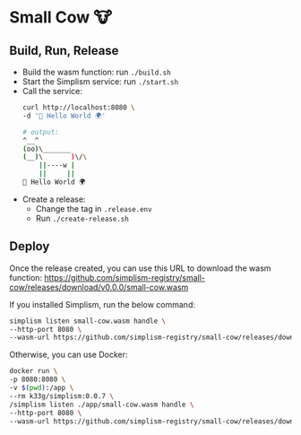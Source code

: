 # Small Cow 🐮

## Build, Run, Release

- Build the wasm function:  run `./build.sh`
- Start the Simplism service: run `./start.sh`
- Call the service: 
  ```bash
  curl http://localhost:8080 \
  -d '👋 Hello World 🌍'

  # output:
  ^__^
  (oo)\_______
  (__)\       )\/\
      ||----w |
      ||     ||
  👋 Hello World 🌍
  ```
- Create a release:
  - Change the tag in `.release.env`
  - Run `./create-release.sh`

## Deploy

Once the release created, you can use this URL to download the wasm function: https://github.com/simplism-registry/small-cow/releases/download/v0.0.0/small-cow.wasm

If you installed Simplism, run the below command:
```bash
simplism listen small-cow.wasm handle \
--http-port 8080 \
--wasm-url https://github.com/simplism-registry/small-cow/releases/download/v0.0.0/small-cow.wasm
```

Otherwise, you can use Docker:
```bash
docker run \
-p 8080:8080 \
-v $(pwd):/app \
--rm k33g/simplism:0.0.7 \
/simplism listen ./app/small-cow.wasm handle \
--http-port 8080 \
--wasm-url https://github.com/simplism-registry/small-cow/releases/download/v0.0.0/small-cow.wasm
```
